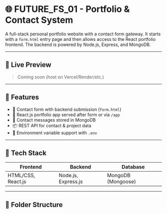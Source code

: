 # 🌐 FUTURE_FS_01 - Portfolio & Contact System

A full-stack personal portfolio website with a contact form gateway. It starts with a `form.html` entry page and then allows access to the React portfolio frontend. The backend is powered by Node.js, Express, and MongoDB.

---

## 🔗 Live Preview

> Coming soon (host on Vercel/Render/etc.)

---

## 🚀 Features

- 👤 Contact form with backend submission (`form.html`)
- 📁 React.js portfolio app served after form or via `/app`
- 📨 Contact messages stored in MongoDB
- 📦 REST API for contact & project data
- 🔐 Environment variable support with `.env`

---

## 🧰 Tech Stack

| Frontend | Backend | Database |
|----------|---------|----------|
| HTML/CSS, React.js | Node.js, Express.js | MongoDB (Mongoose) |

---

## 📁 Folder Structure

